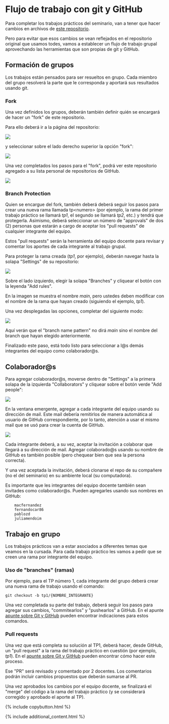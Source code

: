# Flujo de trabajo con git y GitHub

Para completar los trabajos prácticos del seminario, van a tener que hacer cambios en archivos de [este repositorio](https://github.com/fernandocar86/seminario-gramaticas-formales).

Pero para evitar que esos cambios se vean reflejados en el repositorio original que usamos todes, vamos a establecer un flujo de trabajo grupal aprovechando las herramientas que son propias de git y GitHub.

## Formación de grupos

Los trabajos están pensados para ser resueltos en grupo. Cada miembro del grupo resolverá la parte que le corresponda y aportará sus resultados usando git.

### Fork

Una vez definidos los grupos, deberán también definir quién se encargará de hacer un "fork" de este repositorio.

Para ello deberá ir a la página del repositorio:

![](./workflow-images/2022-03-06-20-14-37.png)

y seleccionar sobre el lado derecho superior la opción "fork":

![](./workflow-images/2022-03-06-20-16-01.png)

Una vez completados los pasos para el "fork", podrá ver este repositorio agregado a su lista personal de repositorios de GitHub.

![](./workflow-images/2022-03-06-20-19-01.png)

### Branch Protection

Quien se encargue del fork, también deberá deberá seguir los pasos para crear una nueva rama llamada tp\<numero> (por ejemplo, la rama del primer trabajo práctico se llamará _tp1_, el segundo se llamará _tp2_, etc.) y tendrá que protegerla. Asimismo, deberá seleccionar un número de "approvals" de dos (2) personas que estarán a cargo de aceptar los "pull requests" de cualquier integrante del equipo.

Estos "pull requests" serán la herramienta del equipo docente para revisar y comentar los aportes de cada integrante al trabajo grupal.

Para proteger la rama creada (_tp1_, por ejemplo), deberán navegar hasta la solapa "Settings" de su repositorio:

![](./workflow-images/2022-03-06-20-53-51.png)

Sobre el lado izquierdo, elegir la solapa "Branches" y cliquear el botón con la leyenda "Add rules".

En la imagen se muestra el nombre _main_, pero ustedes deben modificar con el nombre de la rama que hayan creado (siguiendo el ejemplo, _tp1_).

Una vez desplegadas las opciones, completar del siguiente modo:

![](./workflow-images/2022-03-06-20-32-10.png)

Aquí verán que el "branch name pattern" no dirá _main_ sino el nombre del branch que hayan elegido anteriormente.

Finalizado este paso, está todo listo para seleccionar a l@s demás integrantes del equipo como colaborador@s.

## Colaborador@s

Para agregar colaborador@s, moverse dentro de "Settings" a la primera solapa de la izquierda "Collaborators" y cliquear sobre el botón verde "Add people":

![](./workflow-images/2022-03-06-20-37-56.png)

En la ventana emergente, agregar a cada integrante del equipo usando su dirección de mail. Este mail debería remitirlos de manera automática al usuario de GitHub correspondiente, por lo tanto, atención a usar el mismo mail que se usó para crear la cuenta de GitHub.

![](./workflow-images/2022-03-06-20-40-09.png)

Cada integrante deberá, a su vez, aceptar la invitación a colaborar que llegará a su dirección de mail. Agregar colaborado@s usando su nombre de GitHub es también posible (pero chequear bien que sea la persona correcta).

Y una vez aceptada la invitación, deberá clonarse el repo de su compañere (no el del seminario) en su ambiente local (su computadora).

Es importante que les integrantes del equipo docente también sean invitades como colaborador@s. Pueden agregarles usando sus nombres en GitHub:

        macfernandez
        fernandocar86
        pablozd
        juliamendoim

## Trabajo en grupo

Los trabajos prácticos van a estar asociados a diferentes temas que veamos en la cursada. Para cada trabajo práctico les vamos a pedir que se creen una rama por integrante del equipo.

### Uso de "branches" (ramas)

Por ejemplo, para el TP número 1, cada integrante del grupo deberá crear una nueva rama de trabajo usando el comando:

```{bash}
git checkout -b tp1/{NOMBRE_INTEGRANTE}
```

Una vez completada su parte del trabajo, deberá seguir los pasos para agregar sus cambios, "commitearlos" y "pushearlos" a GitHub. En el apunte [apunte sobre Git y GitHub](./Clase-02/git-basics.md) pueden encontrar indicaciones para estos comandos.

### Pull requests

Una vez que está completa su solución al TP1, deberá hacer, desde GitHub, un "pull request" a la rama del trabajo práctico en cuestión (por ejemplo, _tp1_). En el [apunte sobre Git y GitHub](./Clase-02/git-basics.md) pueden encontrar cómo hacer este proceso.

Ese "PR" será revisado y comentado por 2 docentes. Los comentarios podrán incluir cambios propuestos que deberán sumarse al PR.

Una vez aprobados los cambios por el equipo docente, se finalizará el "merge" del código a la rama del trabajo práctico (y se considerará corregido y aprobado el aporte al TP).

{% include copybutton.html %}

{% include additional_content.html %}

